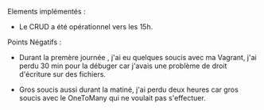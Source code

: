 Elements implémentés :
- Le CRUD a été opérationnel vers les 15h.


Points Négatifs :

- Durant la premère journée , j'ai eu quelques soucis avec ma Vagrant, j'ai perdu 30 min pour la débuger car j'avais une problème de droit d'écriture sur des fichiers.

- Gros soucis aussi durant la matiné, j'ai perdu deux heures car gros soucis avec le OneToMany qui ne voulait pas s'effectuer.
